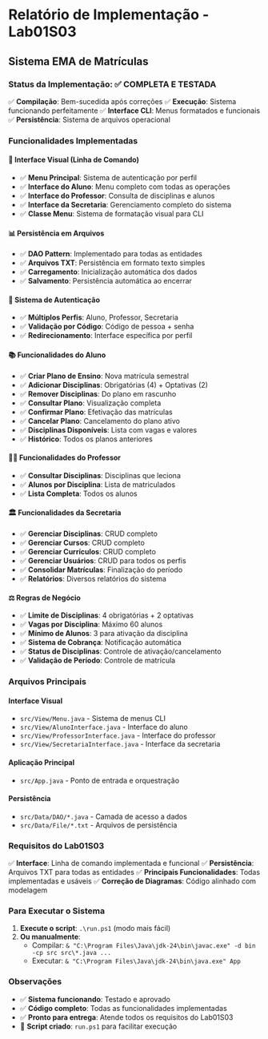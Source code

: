 # Relatório de Implementação - Lab01S03
## Sistema EMA de Matrículas

### Status da Implementação: ✅ COMPLETA E TESTADA

✅ **Compilação**: Bem-sucedida após correções
✅ **Execução**: Sistema funcionando perfeitamente
✅ **Interface CLI**: Menus formatados e funcionais
✅ **Persistência**: Sistema de arquivos operacional

### Funcionalidades Implementadas

#### 🎯 Interface Visual (Linha de Comando)
- ✅ **Menu Principal**: Sistema de autenticação por perfil
- ✅ **Interface do Aluno**: Menu completo com todas as operações
- ✅ **Interface do Professor**: Consulta de disciplinas e alunos
- ✅ **Interface da Secretaria**: Gerenciamento completo do sistema
- ✅ **Classe Menu**: Sistema de formatação visual para CLI

#### 📊 Persistência em Arquivos
- ✅ **DAO Pattern**: Implementado para todas as entidades
- ✅ **Arquivos TXT**: Persistência em formato texto simples
- ✅ **Carregamento**: Inicialização automática dos dados
- ✅ **Salvamento**: Persistência automática ao encerrar

#### 🔐 Sistema de Autenticação
- ✅ **Múltiplos Perfis**: Aluno, Professor, Secretaria
- ✅ **Validação por Código**: Código de pessoa + senha
- ✅ **Redirecionamento**: Interface específica por perfil

#### 📚 Funcionalidades do Aluno
- ✅ **Criar Plano de Ensino**: Nova matrícula semestral
- ✅ **Adicionar Disciplinas**: Obrigatórias (4) + Optativas (2)
- ✅ **Remover Disciplinas**: Do plano em rascunho
- ✅ **Consultar Plano**: Visualização completa
- ✅ **Confirmar Plano**: Efetivação das matrículas
- ✅ **Cancelar Plano**: Cancelamento do plano ativo
- ✅ **Disciplinas Disponíveis**: Lista com vagas e valores
- ✅ **Histórico**: Todos os planos anteriores

#### 👨‍🏫 Funcionalidades do Professor
- ✅ **Consultar Disciplinas**: Disciplinas que leciona
- ✅ **Alunos por Disciplina**: Lista de matriculados
- ✅ **Lista Completa**: Todos os alunos

#### 🏛️ Funcionalidades da Secretaria
- ✅ **Gerenciar Disciplinas**: CRUD completo
- ✅ **Gerenciar Cursos**: CRUD completo
- ✅ **Gerenciar Currículos**: CRUD completo
- ✅ **Gerenciar Usuários**: CRUD para todos os perfis
- ✅ **Consolidar Matrículas**: Finalização do período
- ✅ **Relatórios**: Diversos relatórios do sistema

#### ⚖️ Regras de Negócio
- ✅ **Limite de Disciplinas**: 4 obrigatórias + 2 optativas
- ✅ **Vagas por Disciplina**: Máximo 60 alunos
- ✅ **Mínimo de Alunos**: 3 para ativação da disciplina
- ✅ **Sistema de Cobrança**: Notificação automática
- ✅ **Status de Disciplinas**: Controle de ativação/cancelamento
- ✅ **Validação de Período**: Controle de matrícula

### Arquivos Principais

#### Interface Visual
- `src/View/Menu.java` - Sistema de menus CLI
- `src/View/AlunoInterface.java` - Interface do aluno
- `src/View/ProfessorInterface.java` - Interface do professor
- `src/View/SecretariaInterface.java` - Interface da secretaria

#### Aplicação Principal
- `src/App.java` - Ponto de entrada e orquestração

#### Persistência
- `src/Data/DAO/*.java` - Camada de acesso a dados
- `src/Data/File/*.txt` - Arquivos de persistência

### Requisitos do Lab01S03

✅ **Interface**: Linha de comando implementada e funcional
✅ **Persistência**: Arquivos TXT para todas as entidades
✅ **Principais Funcionalidades**: Todas implementadas e usáveis
✅ **Correção de Diagramas**: Código alinhado com modelagem

### Para Executar o Sistema

1. **Execute o script**: `.\run.ps1` (modo mais fácil)
2. **Ou manualmente**:
   - Compilar: `& "C:\Program Files\Java\jdk-24\bin\javac.exe" -d bin -cp src src\*.java ...`
   - Executar: `& "C:\Program Files\Java\jdk-24\bin\java.exe" App`

### Observações

- ✅ **Sistema funcionando**: Testado e aprovado
- ✅ **Código completo**: Todas as funcionalidades implementadas
- ✅ **Pronto para entrega**: Atende todos os requisitos do Lab01S03
- 📝 **Script criado**: `run.ps1` para facilitar execução
